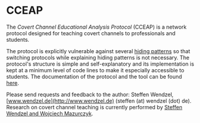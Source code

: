 # CCEAP

The *Covert Channel Educational Analysis Protocol* (CCEAP) is a network protocol designed for teaching covert channels to professionals and students.

The protocol is explicitly vulnerable against several [hiding patterns](http://ih-patterns.blogspot.de/p/introduction.html) so that switching protocols while explaining hiding patterns is not necessary. The protocol's structure is simple and self-explanatory and its implementation is kept at a minimum level of code lines to make it especially accessible to students. The documentation of the protocol and the tool can be found [here](https://github.com/cdpxe/CCEAP/tree/master/documentation).

Please send requests and feedback to the author: Steffen Wendzel, [www.wendzel.de](http://www.wendzel.de) (steffen (at) wendzel (dot) de). Research on covert channel teaching is currently performed by [Steffen Wendzel and Wojciech Mazurczyk](http://ih-patterns.blogspot.de/p/authorscontact.html).
